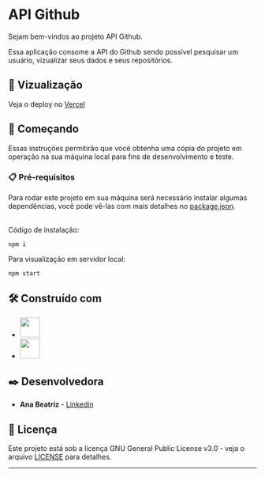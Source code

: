 # API Github 

Sejam bem-vindos ao projeto API Github. <br>

Essa aplicação consome a API do Github sendo possível pesquisar um usuário, vizualizar seus dados e seus repositórios.

## 👀 Vizualização

Veja o deploy no [Vercel](https://api-github-dev-lime.vercel.app/)

## 🚀 Começando

Essas instruções permitirão que você obtenha uma cópia do projeto em operação na sua máquina local para fins de desenvolvimento e teste.


### 📋 Pré-requisitos

Para rodar este projeto em sua máquina será necessário instalar algumas dependências, você pode vê-las com mais detalhes no [package.json](https://github.com/anabeatrizalmeida/api-github-dev/blob/master/package.json). <br><br>

Código de instalação:

```
npm i 
```
Para visualização em servidor local:
```
npm start
```

## 🛠️ Construído com

* <img height="40" width="40" src="https://cdn.simpleicons.org/javascript/DB7093"/>
* <img height="40" width="40" src="https://cdn.simpleicons.org/react/DB7093"/>

## ✒️ Desenvolvedora

* **Ana Beatriz** - [Linkedin](https://www.linkedin.com/in/anabeatrizalmeida/)


## 📄 Licença

Este projeto está sob a licença GNU General Public License v3.0 - veja o arquivo [LICENSE](https://github.com/anabeatrizalmeida/api-github-dev/blob/master/LICENCE) para detalhes.

---
